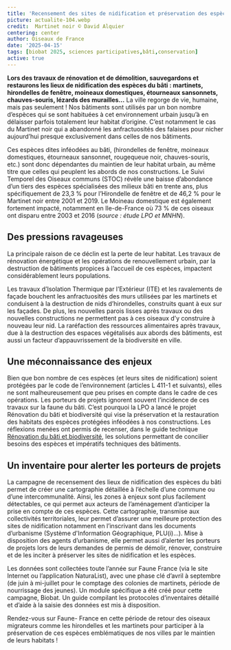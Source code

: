 ```yaml
---
title: 'Recensement des sites de nidification et préservation des espèces du milieu bâti'
picture: actualite-104.webp
credit:  Martinet noir © David Alquier 
centering: center
author: Oiseaux de France
date: '2025-04-15'
tags: [biobat 2025, sciences participatives,bâti,conservation]
active: true
---
```


**Lors des travaux de rénovation et de démolition, sauvegardons et restaurons les lieux de nidification des espèces du bâti : martinets, hirondelles de fenêtre, moineaux domestiques, étourneaux sansonnets, chauves-souris, lézards des murailles…**
La ville regorge de vie, humaine, mais pas seulement ! Nos bâtiments sont utilisés par un bon nombre d’espèces qui se sont habituées à cet environnement urbain jusqu’à en délaisser parfois totalement leur habitat d’origine. C’est notamment le cas du Martinet noir qui a abandonné les anfractuosités des falaises pour nicher aujourd’hui presque exclusivement dans celles de nos bâtiments. 

Ces espèces dites inféodées au bâti, (hirondelles de fenêtre, moineaux domestiques, étourneaux sansonnet, rougequeue noir, chauves-souris, etc.) sont donc dépendantes du maintien de leur habitat urbain, au même titre que celles qui peuplent les abords de nos constructions.
Le Suivi Temporel des Oiseaux communs (STOC) révèle une baisse d’abondance d’un tiers des espèces spécialisées des milieux bâti en trente ans, plus spécifiquement de 23,3 % pour l’Hirondelle de fenêtre et de 46,2 % pour le Martinet noir entre 2001 et 2019. Le Moineau domestique est également fortement impacté, notamment en Ile-de-France où 73 % de ces oiseaux ont disparu entre 2003 et 2016 (*source : étude LPO et MNHN*).

## Des pressions ravageuses

La principale raison de ce déclin est la perte de leur habitat. Les travaux de rénovation énergétique et les opérations de renouvellement urbain, par la destruction de bâtiments propices à l’accueil de ces espèces, impactent considérablement leurs populations.

Les travaux d’Isolation Thermique par l’Extérieur (ITE) et les ravalements de façade bouchent les anfractuosités des murs utilisées par les martinets et conduisent à la destruction de nids d’hirondelles, construits quant à eux sur les façades. De plus, les nouvelles parois lisses après travaux ou des nouvelles constructions ne permettent pas à ces oiseaux d’y construire à nouveau leur nid. La raréfaction des ressources alimentaires après travaux, due à la destruction des espaces végétalisés aux abords des bâtiments, est aussi un facteur d’appauvrissement de la biodiversité en ville.

## Une méconnaissance des enjeux

Bien que bon nombre de ces espèces (et leurs sites de nidification) soient protégées par le code de l’environnement (articles L 411-1 et suivants), elles ne sont malheureusement que peu prises en compte dans le cadre de ces opérations. 
Les porteurs de projets ignorent souvent l’incidence de ces travaux sur la faune du bâti. C’est pourquoi la LPO a lancé le projet Rénovation du bâti et biodiversité qui vise la préservation et la restauration des habitats des espèces protégées inféodées à nos constructions.
Les réflexions menées ont permis de recenser, dans le guide technique [Rénovation du bâti et biodiversité](https://lpo061-my.sharepoint.com/personal/charlotte_jourdain_lpo_fr/Documents/Cha/lpo.fr/guide-reno), les solutions permettant de concilier besoins des espèces et impératifs techniques des bâtiments. 

## Un inventaire pour alerter les porteurs de projets

La campagne de recensement des lieux de nidification des espèces du bâti permet de créer une cartographie détaillée à l’échelle d’une commune ou d’une intercommunalité. Ainsi, les zones à enjeux sont plus facilement détectables, ce qui permet aux acteurs de l’aménagement d’anticiper la prise en compte de ces espèces.
Cette cartographie, transmise aux collectivités territoriales, leur permet d’assurer une meilleure protection des sites de nidification notamment en l’inscrivant dans les documents d’urbanisme (Système d'Information Géographique, PLU(i)…). Mise à disposition des agents d’urbanisme, elle permet aussi d’alerter les porteurs de projets lors de leurs demandes de permis de démolir, rénover, construire et de les inciter à préserver les sites de nidification et les espèces.

Les données sont collectées toute l’année sur Faune France (via le site Internet ou l’application NaturaList), avec une phase clé d’avril à septembre (de juin à mi-juillet pour le comptage des colonies de martinets, période de nourrissage des jeunes). Un module spécifique a été créé pour cette campagne, Biobat. Un guide compilant les protocoles d’inventaires détaillé et d’aide à la saisie des données est mis à disposition.

Rendez-vous sur Faune- France en cette période de retour des oiseaux migrateurs comme les hirondelles et les martinets pour participer à la préservation de ces espèces emblématiques de nos villes par le maintien de leurs habitats !

